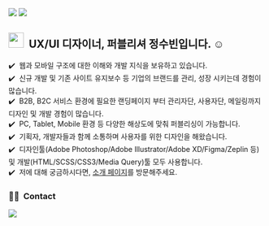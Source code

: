 <a href="http://subin529.dothome.co.kr/"><img src="https://img.shields.io/badge/WebPorfoilo-link-blue"/></a>
<a href="https://jungsubin.notion.site/UI-b145b772747946beb8497427a6f1bc13"><img src="https://img.shields.io/badge/DocsPorfoilo-link-blue"/></a>


## <img src="https://raw.githubusercontent.com/iampavangandhi/iampavangandhi/master/gifs/Hi.gif" width="30px"> &nbsp;UX/UI 디자이너, 퍼블리셔 정수빈입니다. ☺️

✔️ &nbsp;웹과 모바일 구조에 대한 이해와 개발 지식을 보유하고 있습니다.\
✔️ &nbsp;신규 개발 및 기존 사이트 유지보수 등 기업의 브랜드를 관리, 성장 시키는데 경험이 많습니다.\
✔️ &nbsp;B2B, B2C 서비스 환경에 필요한 랜딩페이지 부터 관리자단, 사용자단, 메일링까지 디자인 및 개발 경험이 많습니다.\
✔️ &nbsp;PC, Tablet, Mobile 환경 등 다양한 해상도에 맞춰 퍼블리싱이 가능합니다.\
✔️ &nbsp;기획자, 개발자들과 함께 소통하며 사용자를 위한 디자인을 해왔습니다. \
✔️ &nbsp;디자인툴(Adobe Photoshop/Adobe Illustrator/Adobe XD/Figma/Zeplin 등) 및 개발(HTML/SCSS/CSS3/Media Query)툴 모두 사용합니다.  \
✔️ &nbsp;저에 대해 궁금하시다면, <a href="https://jungsubin.notion.site/UI-b145b772747946beb8497427a6f1bc13">소개 페이지</a>를 방문해주세요.

### 🤝🏻 &nbsp;Contact
<a href="mailto:529blossom@gmail.com"><img src="https://img.shields.io/badge/-529blossom@gmail.com-D14836?style=flat&logo=Gmail&logoColor=white"/></a>
